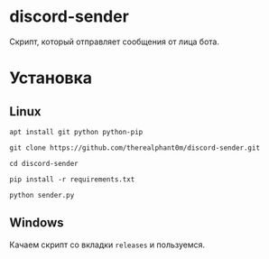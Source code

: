 # discord-sender
Скрипт, который отправляет сообщения от лица бота.

# Установка

## Linux

`apt install git python python-pip`

`git clone https://github.com/therealphant0m/discord-sender.git`

`cd discord-sender`

`pip install -r requirements.txt`

`python sender.py`

## Windows

Качаем скрипт со вкладки `releases` и пользуемся.
